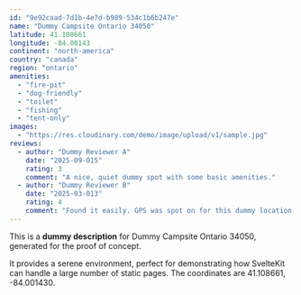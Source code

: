```yaml
---
id: "9e92caad-7d1b-4e7d-b989-534c1b6b247e"
name: "Dummy Campsite Ontario 34050"
latitude: 41.108661
longitude: -84.00143
continent: "north-america"
country: "canada"
region: "ontario"
amenities:
  - "fire-pit"
  - "dog-friendly"
  - "toilet"
  - "fishing"
  - "tent-only"
images:
  - "https://res.cloudinary.com/demo/image/upload/v1/sample.jpg"
reviews:
  - author: "Dummy Reviewer A"
    date: "2025-09-015"
    rating: 3
    comment: "A nice, quiet dummy spot with some basic amenities."
  - author: "Dummy Reviewer B"
    date: "2025-03-013"
    rating: 4
    comment: "Found it easily. GPS was spot on for this dummy location."
---
```


This is a **dummy description** for Dummy Campsite Ontario 34050, generated for the proof of concept.

It provides a serene environment, perfect for demonstrating how SvelteKit can handle a large number of static pages. The coordinates are 41.108661, -84.001430.
